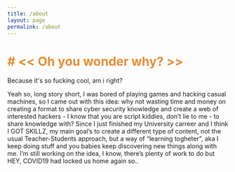 ```yaml
---
title: /about
layout: page
permalink: /about
---
```

<h1 style="color:#e78d32"># << Oh you wonder why? >> </h1>
<p>
Because it's so fucking cool, am i right?

Yeah so, long story short, I was bored of playing games and hacking casual machines, so I came out with this idea: why not wasting time and money on creating a format to share cyber security knowledge and create a web of interested hackers - I know that you are script kiddies, don’t lie to me - to share knowledge with?
Since I just finished my University carreer and I think I GOT SKILLZ, my main goal’s to create a different type of content, not the usual Teacher-Students approach, but a way of “learning togheter”, aka I keep doing stuff and you babies keep discovering new things along with me.
I’m still working on the idea, I know, there’s plenty of work to do but HEY, COVID19 had locked us home again so..
</p>
